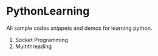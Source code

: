 # PythonLearning
All sample codes snippets and demos for learning python.

1. Socket Programming 
2. Multithreading 
